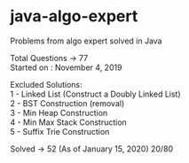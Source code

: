 # java-algo-expert
Problems from algo expert solved in Java

Total Questions -> 77  
Started on : November 4, 2019  

Excluded Solutions:  
1 - Linked List (Construct a Doubly Linked List)  
2 - BST Construction (removal)  
3 - Min Heap Construction  
4 - Min Max Stack Construction  
5 - Suffix Trie Construction  

Solved -> 52 (As of January 15, 2020)
20/80




